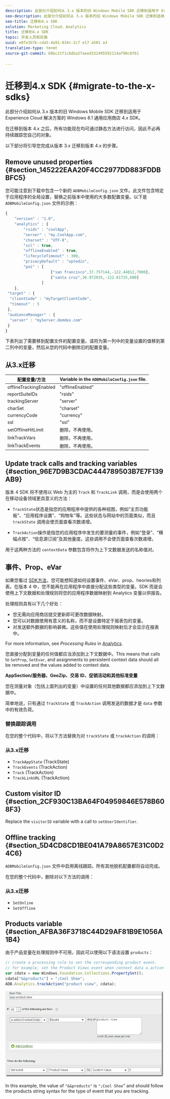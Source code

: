 ```yaml
---
description: 此部分介绍如何从 3.x 版本的旧 Windows Mobile SDK 迁移到适用于 Experience Cloud 解决方案的 Windows 8.1 通用应用商店 4.x SDK。
seo-description: 此部分介绍如何从 3.x 版本的旧 Windows Mobile SDK 迁移到适用于 Experience Cloud 解决方案的 Windows 8.1 通用应用商店 4.x SDK。
seo-title: 迁移到4.x SDK
solution: Marketing Cloud，Analytics
title: 迁移到4.x SDK
topic: 开发人员和实施
uuid: e0fe3b7b-cda5-4a91-834c-2c7 e17 a501 a3
translation-type: tm+mt
source-git-commit: 68bc21f1c6dba2faeed332495592114af90c8f61

---
```



# 迁移到4.x SDK {#migrate-to-the-x-sdks}

此部分介绍如何从 3.x 版本的旧 Windows Mobile SDK 迁移到适用于 Experience Cloud 解决方案的 Windows 8.1 通用应用商店 4.x SDK。

在迁移到版本 4.x 之后，所有功能现在均可通过静态方法进行访问，因此不必再持续跟踪您自己的对象。

以下部分将引导您完成从版本 3.x 迁移到版本 4.x 的步骤。

## Remove unused properties {#section_145222EAA20F4CC2977DD883FDDBBFC5}

您可能注意到下载中包含一个新的 `ADBMobileConfig.json` 文件。此文件包含特定于应用程序的全局设置，替换之前版本中使用的大多数配置变量。以下是 `ADBMobileConfig.json` 文件的示例：

```js
{ 
    "version" : "1.0", 
    "analytics" : { 
        "rsids" : "coolApp", 
        "server" : "my.CoolApp.com", 
        "charset" : "UTF-8", 
        "ssl" : true, 
        "offlineEnabled" : true, 
        "lifecycleTimeout" : 300, 
        "privacyDefault" : "optedin", 
        "poi" : [ 
                    ["san francisco",37.757144,-122.44812,7000], 
                    ["santa cruz",36.972935,-122.01725,600] 
                ] 
    }, 
 "target" : { 
  "clientCode" : "myTargetClientCode", 
  "timeout" : 5 
 }, 
 "audienceManager" : { 
  "server" : "myServer.demdex.com" 
 } 
}
```

下表列出了需要移到配置文件的配置变量。请将为第一列中的变量设置的值移到第二列中的变量，然后从您的代码中删除旧的配置变量。

## 从3.x迁移

| 配置变量/方法 | Variable in the `ADBMobileConfig.json` file. |
|--- |--- |
| offlineTrackingEnabled | "offlineEnabled" |
| reportSuiteIDs | "rsids" |
| trackingServer | "server" |
| charSet | "charset" |
| currencyCode | "currency" |
| ssl | "ssl" |
| setOfflineHitLimit | 删除，不再使用。 |
| linkTrackVars | 删除，不再使用。 |
| linkTrackEvents | 删除，不再使用。 |

## Update track calls and tracking variables {#section_96E7D9B3CDAC444789503B7E7F139AB9}

版本 4 SDK 将不使用以 Web 为主的 `Track` 和 `TrackLink` 调用，而是会使用两个在移动设备领域更具意义的方法：

* `TrackState`状态是指您的应用程序中提供的各种视图，例如“主页功能板”、“应用程序设置”、“购物车”等。这些状态与网站中的页面类似，而且 `trackState` 调用会使页面查看次数递增。

* `TrackAction`操作是指您的应用程序中发生的要测量的事件，例如“登录”、“横幅点按”、“信息源订阅”及其他量度。这些调用不会使页面查看次数递增。

用于这两种方法的 `contextData` 参数包含将作为上下文数据发送的名称值对。

## 事件、Prop、eVar

如果您看过 [SDK方法](/help/windows-appstore/c-configuration/methods.md)，您可能想知道如何设置事件、eVar、prop、heories和列表。在版本 4 中，您不能再在应用程序中直接分配这些类型的变量。SDK 而是会使用上下文数据和处理规则将您的应用程序数据映射到 Analytics 变量以供报告。

处理规则具有以下几个好处：

* 您无需向应用商店提交更新即可更改数据映射。
* 您可以对数据使用有意义的名称，而不是设置特定于报表包的变量。
* 对发送额外数据的影响甚微。这些值在使用处理规则映射后才会显示在报表中。

For more information, see *Processing Rules* in [Analytics](/help/windows-appstore/analytics/analytics.md).

您直接分配到变量的任何值都应当添加到上下文数据中。This means that calls to `SetProp`, `SetEvar`, and assignments to persistent context data should all be removed and the values added to context data.

**AppSection/服务器、GeoZip、交易 ID、促销活动和其他标准变量**

您在测量对象（包括上面列出的变量）中设置的任何其他数据都应添加到上下文数据中。

简单地说，只有通过 `TrackState` 或 `TrackAction` 调用发送的数据才是 `data` 参数中的有效负荷。

### 替换跟踪调用

在您的整个代码中，将以下方法替换为对 `trackState` 或 `trackAction` 的调用：

### 从3.x迁移

* `TrackAppState` (TrackState)
* `TrackEvents` (TrackAction)
* `Track` (TrackAction)
* `TrackLinkURL` (TrackAction)

## Custom visitor ID {#section_2CF930C13BA64F04959846E578B608F3}

Replace the `visitorID` variable with a call to `setUserIdentifier`.

## Offline tracking {#section_5D4CD8CD1BE041A79A8657E31C0D24C6}

`ADBMobileConfig.json` 文件中启用离线跟踪。所有其他脱机配置都将自动完成。

在您的整个代码中，删除对以下方法的调用：

### 从3.x迁移

* `SetOnline`
* `SetOffline`

## Products variable {#section_AFBA36F3718C44D29AF81B9E1056A1B4}

由于产品变量在处理规则中不可用，因此可以使用以下语法设置 `products`：

```js
// create a processing rule to set the corresponding product event. 
// for example, set the Product Views event when context data a.action = "product view" 
var cdata = new Windows.Foundation.Collections.PropertySet(); 
cdata["&&products"] = ";Cool Shoe"; 
ADB.Analytics.trackAction("product view", cdata);
```

![](assets/prod-view.png)

In this example, the value of `"&&products"` is `";Cool Shoe`" and should follow the products string syntax for the type of event that you are tracking.